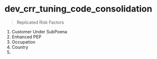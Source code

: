 # dev_crr_tuning_code_consolidation

> Replicated Risk Factors
1. Customer Under SubPoena
2. Enhanced PEP
3. Occupation
4. Country
5. 
